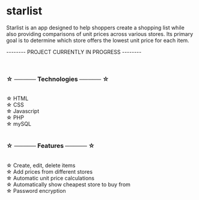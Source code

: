 # starlist 

Starlist is an app designed to help shoppers create a shopping list while also providing comparisons of unit prices across various stores. Its primary goal is to determine which store offers the lowest unit price for each item.

-------- PROJECT CURRENTLY IN PROGRESS -------- 

<br>

### ☆ ───── Technologies ───── ☆

<br>
☆ HTML <br>
☆ CSS <br>
☆ Javascript <br>
☆ PHP <br>
☆ mySQL <br>
<br>

### ☆ ───── Features ───── ☆

 <br>
☆ Create, edit, delete items <br>
☆ Add prices from different stores<br>
☆ Automatic unit price calculations<br>
☆ Automatically show cheapest store to buy from<br>
☆ Password encryption<br>
 <br>
  
<!--
### ☆ ───── Screenshots ───── ☆

 <br>


 <div>
    <img style = "width: 20vh; margin: 5vh;" src = "src/thumbnails/startScreen.png">
    <img style = "width: 20vh; margin: 5vh;" src = "src/thumbnails/viewSets.png">
    <img style = "width: 20vh; margin: 5vh;" src = "src/thumbnails/viewCards.png">
    <img style = "width: 20vh; margin: 5vh;" src = "src/thumbnails/editCard.png">
    <img style = "width: 20vh; margin: 5vh;" src = "src/thumbnails/newCard.png">
    <img style = "width: 20vh; margin: 5vh;" src = "src/thumbnails/viewQuiz.png">
</div>
 <br>
 
### ☆ ───── Future enhancements ───── ☆

 <br>
☆ Online function <br>
☆ Mass edit cards <br>
 -->

